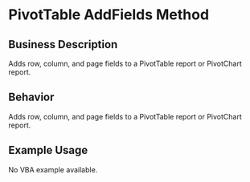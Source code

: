 # PivotTable AddFields Method

## Business Description
Adds row, column, and page fields to a PivotTable report or PivotChart report.

## Behavior
Adds row, column, and page fields to a PivotTable report or PivotChart report.

## Example Usage
No VBA example available.